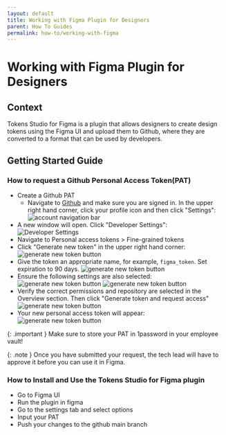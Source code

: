 ```yaml
---
layout: default
title: Working with Figma Plugin for Designers
parent: How To Guides
permalink: how-to/working-with-figma
---
```


# Working with Figma Plugin for Designers

## Context
Tokens Studio for Figma is a plugin that allows designers to create design tokens using the Figma UI and upload them to Github, where they are converted to a format that can be used by developers. 

## Getting Started Guide

### How to request a Github Personal Access Token(PAT)

- Create a Github PAT
  - Navigate to [Github](https://github.com) and make sure you are signed in. In the upper right hand corner, click your profile icon and then click "Settings":
![account navigation bar]({{site.baseurl}}/assets/images/pat-github-2.png)   
- A new window will open. Click "Developer Settings":
![Developer Settings]({{site.baseurl}}/assets/images/pat-github-3.png)
- Navigate to Personal access tokens > Fine-grained tokens
- Click "Generate new token" in the upper right hand corner:
  ![generate new token button]({{site.baseurl}}/assets/images/pat-github-5.png)
- Give the token an appropriate name, for example, `figma_token`. Set expiration to 90 days. 
  ![generate new token button]({{site.baseurl}}/assets/images/pat-github-6.png)
- Ensure the following settings are also selected:
   ![generate new token button]({{site.baseurl}}/assets/images/pat-github-8.png)
   ![generate new token button]({{site.baseurl}}/assets/images/pat-github-9.png)
- Verify the correct permissions and repository are selected in the Overview section. Then click "Generate token and request access"
   ![generate new token button]({{site.baseurl}}/assets/images/pat-github-10.png)
- Your new personal access token will appear:
   ![generate new token button]({{site.baseurl}}/assets/images/pat-github-11.png)

{: .important }
Make sure to store your PAT in 1password in your employee vault!

{: .note }
Once you have submitted your request, the tech lead will have to approve it before you can use it in Figma. 

### How to Install and Use the Tokens Studio for Figma plugin

- Go to Figma UI
- Run the plugin in figma
- Go to the settings tab and select options
- Input your PAT
- Push your changes to the github main branch
 

